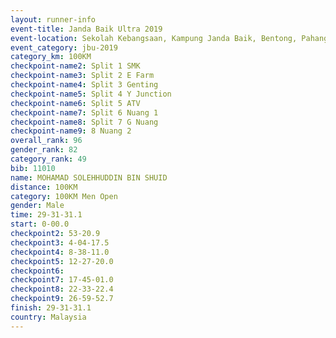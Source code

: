 ```yaml
---
layout: runner-info 
event-title: Janda Baik Ultra 2019
event-location: Sekolah Kebangsaan, Kampung Janda Baik, Bentong, Pahang, Malaysia
event_category: jbu-2019 
category_km: 100KM 
checkpoint-name2: Split 1 SMK 
checkpoint-name3: Split 2 E Farm 
checkpoint-name4: Split 3 Genting 
checkpoint-name5: Split 4 Y Junction 
checkpoint-name6: Split 5 ATV 
checkpoint-name7: Split 6 Nuang 1 
checkpoint-name8: Split 7 G Nuang 
checkpoint-name9: 8 Nuang 2 
overall_rank: 96
gender_rank: 82
category_rank: 49
bib: 11010
name: MOHAMAD SOLEHHUDDIN BIN SHUID
distance: 100KM
category: 100KM Men Open
gender: Male
time: 29-31-31.1
start: 0-00.0
checkpoint2: 53-20.9
checkpoint3: 4-04-17.5
checkpoint4: 8-38-11.0
checkpoint5: 12-27-20.0
checkpoint6: 
checkpoint7: 17-45-01.0
checkpoint8: 22-33-22.4
checkpoint9: 26-59-52.7
finish: 29-31-31.1
country: Malaysia
---
```

